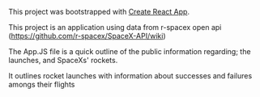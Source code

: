 This project was bootstrapped with [Create React App](https://github.com/facebookincubator/create-react-app).

This project is an application using data from r-spacex open api (https://github.com/r-spacex/SpaceX-API/wiki)

The App.JS file is a quick outline of the public information regarding; the launches, and SpaceXs' rockets.

It outlines rocket launches with information about successes and failures amongs their flights